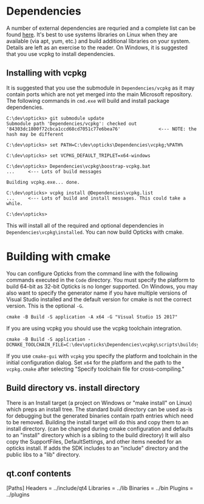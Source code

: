 # Dependencies
A number of external dependencies are requried and a complete list can be found [here](../Dependencies/vcpkg.list). It's best to use systems libraries
on Linux when they are available (via apt, yum, etc.) and build additional libraries on your system. Details are left as an exercise to the reader.
On Windows, it is suggested that you use vcpkg to install dependencies.

## Installing with vcpkg
It is suggested that you use the submodule in `Dependencies/vcpkg` as it may contain ports which are not yet merged into the main Microsoft repository.
The following commands in `cmd.exe` will build and install package dependencies.
```
C:\dev\opticks> git submodule update
Submodule path 'Dependencies/vcpkg': checked out '84303dc1800f72cbca1ccd68cd7051c77e6bea76'              <--- NOTE: the hash may be different

C:\dev\opticks> set PATH=C:\dev\opticks\Dependencies\vcpkg;%PATH%

C:\dev\opticks> set VCPKG_DEFAULT_TRIPLET=x64-windows

C:\dev\opticks> Dependencies\vcpkg\boostrap-vcpkg.bat
...     <--- Lots of build messages

Building vcpkg.exe... done.

C:\dev\opticks> vcpkg install @Dependencies\vcpkg.list
...     <--- Lots of build and install messages. This could take a while.

C:\dev\opticks>
```

This will install all of the required and optional dependencies in `Dependencies\vcpkg\installed`. You can now build Opticks with cmake.

# Building with cmake
You can configure Opticks from the command line with the following commands executed in the `Code` directory. You must specify the platform to build
64-bit as 32-bit Opticks is no longer supported. On Windows, you may also want to specify the generator name if you have multiple versions of
Visual Studio installed and the default version for cmake is not the correct version. This is the optional `-G`.

```
cmake -B Build -S application -A x64 -G "Visual Studio 15 2017"
```

If you are using vcpkg you should use the vcpkg toolchain integration.
```
cmake -B Build -S application -DCMAKE_TOOLCHAIN_FILE=C:\dev\opticks\Dependencies\vcpkg\scripts\buildsystems\vcpkg.cmake
```

If you use `cmake-gui` with `vcpkg` you specify the platform and toolchain in the initial configuration dialog. Set `x64` for the platform and
the path to the `vcpkg.cmake` after selecting "Specify toolchain file for cross-compiling."

Build directory vs. install directory
-------------------------------------
There is an Install target (a project on Windows or "make install" on Linux) which preps an install tree. The standard build directory can be used as-is for debugging but the generated binaries contain rpath entries which need to be removed. Building the install target will do this and copy them to an install directory. (can be changed during cmake configuration and defaults to an "install" directory which is a sibling to the build directory) It will also copy the SupportFiles, DefaultSettings, and other items needed for an opticks install. If adds the SDK includes to an "include" directory and the public libs to a "lib" directory.

qt.conf contents
----------------
[Paths]
Headers = ../include/qt4
Libraries = ../lib
Binaries = ../bin 
Plugins = ../plugins

